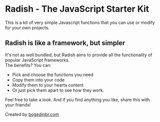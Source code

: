 # Radish - The JavaScript Starter Kit
This is a kit of very simple Javascript functions that you can use or modify for your own projects.

## Radish is like a framework, but simpler
It's not as well bundled, but Radish aims to provide all the functionality of popular JavaScript frameworks.  
The benefits? You can: 
- Pick and choose the functions you need
- Copy them into your code
- Modify them to your hearts content
- Or just pick them apart to see how they work. 

Feel free to take a look. And if you find anything you like, share this with your friends!

Created by [bogedinbr.com](https://blog.bogedinbr.com)
